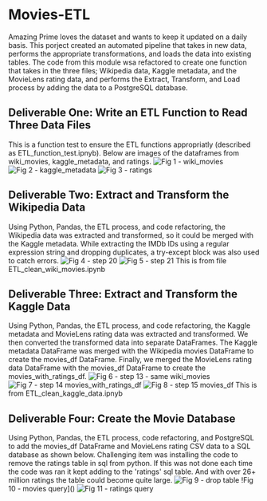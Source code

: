 # Movies-ETL
Amazing Prime loves the dataset and wants to keep it updated on a daily basis. This porject created an automated pipeline that takes in new data, performs the appropriate transformations, and loads the data into existing tables. The code from this module wsa refactored to create one function that takes in the three files; Wikipedia data, Kaggle metadata, and the MovieLens rating data, and performs the Extract, Transform, and Load process by adding the data to a PostgreSQL database.

## Deliverable One: Write an ETL Function to Read Three Data Files
This is a function test to ensure the ETL functions appropriatly (described as ETL_function_test.ipnyb).  Below are images of the dataframes from wiki_movies, kaggle_metadata, and ratings.
![Fig 1 - wiki_movies]()
![Fig 2 - kaggle_metadata]()
![Fig 3 - ratings]()

## Deliverable Two: Extract and Transform the Wikipedia Data
Using Python, Pandas, the ETL process, and code refactoring, the Wikipedia data was extracted and transformed, so it could be merged with the Kaggle metadata. While extracting the IMDb IDs using a regular expression string and dropping duplicates, a try-except block was also used to catch errors.
![Fig 4 - step 20]()
![Fig 5 - step 21]()
This is from file ETL_clean_wiki_movies.ipynb

## Deliverable Three: Extract and Transform the Kaggle Data
Using Python, Pandas, the ETL process, and code refactoring, the Kaggle metadata and MovieLens rating data was extracted and transformed.  We then converted the transformed data into separate DataFrames. The Kaggle metadata DataFrame was merged with the Wikipedia movies DataFrame to create the movies_df DataFrame. Finally, we merged the MovieLens rating data DataFrame with the movies_df DataFrame to create the movies_with_ratings_df.
![Fig 6 - step 13 - same wiki_movies]()
![Fig 7 - step 14 movies_with_ratings_df]()
![Fig 8 - step 15 movies_df]()
This is from ETL_clean_kaggle_data.ipnyb

## Deliverable Four: Create the Movie Database
Using Python, Pandas, the ETL process, code refactoring, and PostgreSQL to add the movies_df DataFrame and MovieLens rating CSV data to a SQL database as shown below.
Challenging item was installing the code to remove the ratings table in sql from python.  If this was not done each time the code was ran it kept adding to the 'ratings' sql table.  And with over 26+ million ratings the table could become quite large.
![Fig 9 - drop table]()
!Fig 10 - movies query]()
![Fig 11 - ratings query]()






